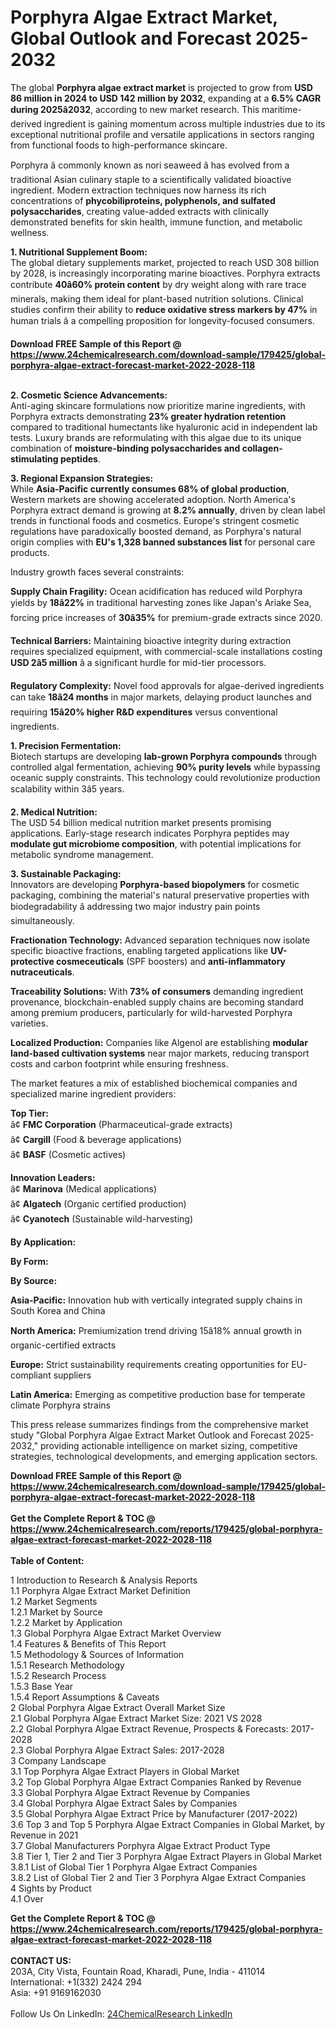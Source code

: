 <h1>Porphyra Algae Extract Market, Global Outlook and Forecast 2025-2032</h1><p>The global <strong>Porphyra algae extract market</strong> is projected to grow from <strong>USD 86 million in 2024 to USD 142 million by 2032</strong>, expanding at a <strong>6.5% CAGR during 2025â2032</strong>, according to new market research. This maritime-derived ingredient is gaining momentum across multiple industries due to its exceptional nutritional profile and versatile applications in sectors ranging from functional foods to high-performance skincare.</p><p>Porphyra â commonly known as nori seaweed â has evolved from a traditional Asian culinary staple to a scientifically validated bioactive ingredient. Modern extraction techniques now harness its rich concentrations of <strong>phycobiliproteins, polyphenols, and sulfated polysaccharides</strong>, creating value-added extracts with clinically demonstrated benefits for skin health, immune function, and metabolic wellness.</p><p><strong>1. Nutritional Supplement Boom:</strong><br>
The global dietary supplements market, projected to reach USD 308 billion by 2028, is increasingly incorporating marine bioactives. Porphyra extracts contribute <strong>40â60% protein content</strong> by dry weight along with rare trace minerals, making them ideal for plant-based nutrition solutions. Clinical studies confirm their ability to <strong>reduce oxidative stress markers by 47%</strong> in human trials â a compelling proposition for longevity-focused consumers.</p><div><b>Download FREE Sample of this Report @ 
            <a href="https://www.24chemicalresearch.com/download-sample/179425/global-porphyra-algae-extract-forecast-market-2022-2028-118">
            https://www.24chemicalresearch.com/download-sample/179425/global-porphyra-algae-extract-forecast-market-2022-2028-118</a></b></div><br><p><strong>2. Cosmetic Science Advancements:</strong><br>
Anti-aging skincare formulations now prioritize marine ingredients, with Porphyra extracts demonstrating <strong>23% greater hydration retention</strong> compared to traditional humectants like hyaluronic acid in independent lab tests. Luxury brands are reformulating with this algae due to its unique combination of <strong>moisture-binding polysaccharides and collagen-stimulating peptides</strong>.</p><p><strong>3. Regional Expansion Strategies:</strong><br>
While <strong>Asia-Pacific currently consumes 68% of global production</strong>, Western markets are showing accelerated adoption. North America's Porphyra extract demand is growing at <strong>8.2% annually</strong>, driven by clean label trends in functional foods and cosmetics. Europe's stringent cosmetic regulations have paradoxically boosted demand, as Porphyra's natural origin complies with <strong>EU's 1,328 banned substances list</strong> for personal care products.</p><p>Industry growth faces several constraints:</p><p><strong>Supply Chain Fragility:</strong> Ocean acidification has reduced wild Porphyra yields by <strong>18â22%</strong> in traditional harvesting zones like Japan's Ariake Sea, forcing price increases of <strong>30â35%</strong> for premium-grade extracts since 2020.</p><p><strong>Technical Barriers:</strong> Maintaining bioactive integrity during extraction requires specialized equipment, with commercial-scale installations costing <strong>USD 2â5 million</strong> â a significant hurdle for mid-tier processors.</p><p><strong>Regulatory Complexity:</strong> Novel food approvals for algae-derived ingredients can take <strong>18â24 months</strong> in major markets, delaying product launches and requiring <strong>15â20% higher R&amp;D expenditures</strong> versus conventional ingredients.</p><p><strong>1. Precision Fermentation:</strong><br>
Biotech startups are developing <strong>lab-grown Porphyra compounds</strong> through controlled algal fermentation, achieving <strong>90% purity levels</strong> while bypassing oceanic supply constraints. This technology could revolutionize production scalability within 3â5 years.</p><p><strong>2. Medical Nutrition:</strong><br>
The USD 54 billion medical nutrition market presents promising applications. Early-stage research indicates Porphyra peptides may <strong>modulate gut microbiome composition</strong>, with potential implications for metabolic syndrome management.</p><p><strong>3. Sustainable Packaging:</strong><br>
Innovators are developing <strong>Porphyra-based biopolymers</strong> for cosmetic packaging, combining the material's natural preservative properties with biodegradability â addressing two major industry pain points simultaneously.</p><p><strong>Fractionation Technology:</strong> Advanced separation techniques now isolate specific bioactive fractions, enabling targeted applications like <strong>UV-protective cosmeceuticals</strong> (SPF boosters) and <strong>anti-inflammatory nutraceuticals</strong>.</p><p><strong>Traceability Solutions:</strong> With <strong>73% of consumers</strong> demanding ingredient provenance, blockchain-enabled supply chains are becoming standard among premium producers, particularly for wild-harvested Porphyra varieties.</p><p><strong>Localized Production:</strong> Companies like Algenol are establishing <strong>modular land-based cultivation systems</strong> near major markets, reducing transport costs and carbon footprint while ensuring freshness.</p><p>The market features a mix of established biochemical companies and specialized marine ingredient providers:</p><p><strong>Top Tier:</strong><br>
â¢ <strong>FMC Corporation</strong> (Pharmaceutical-grade extracts)<br>
â¢ <strong>Cargill</strong> (Food &amp; beverage applications)<br>
â¢ <strong>BASF</strong> (Cosmetic actives)</p><p><strong>Innovation Leaders:</strong><br>
â¢ <strong>Marinova</strong> (Medical applications)<br>
â¢ <strong>Algatech</strong> (Organic certified production)<br>
â¢ <strong>Cyanotech</strong> (Sustainable wild-harvesting)</p><p><strong>By Application:</strong></p><p><strong>By Form:</strong></p><p><strong>By Source:</strong></p><p><strong>Asia-Pacific:</strong> Innovation hub with vertically integrated supply chains in South Korea and China</p><p><strong>North America:</strong> Premiumization trend driving 15â18% annual growth in organic-certified extracts</p><p><strong>Europe:</strong> Strict sustainability requirements creating opportunities for EU-compliant suppliers</p><p><strong>Latin America:</strong> Emerging as competitive production base for temperate climate Porphyra strains</p><p>This press release summarizes findings from the comprehensive market study "Global Porphyra Algae Extract Market Outlook and Forecast 2025-2032," providing actionable intelligence on market sizing, competitive strategies, technological developments, and emerging application sectors.</p><div><b>Download FREE Sample of this Report @ 
            <a href="https://www.24chemicalresearch.com/download-sample/179425/global-porphyra-algae-extract-forecast-market-2022-2028-118">
            https://www.24chemicalresearch.com/download-sample/179425/global-porphyra-algae-extract-forecast-market-2022-2028-118</a></b></div><br><div><b>Get the Complete Report & TOC @ 
            <a href="https://www.24chemicalresearch.com/reports/179425/global-porphyra-algae-extract-forecast-market-2022-2028-118">
            https://www.24chemicalresearch.com/reports/179425/global-porphyra-algae-extract-forecast-market-2022-2028-118</a></b></div><br>
            <b>Table of Content:</b><p>1 Introduction to Research & Analysis Reports<br />
    1.1 Porphyra Algae Extract Market Definition<br />
    1.2 Market Segments<br />
        1.2.1 Market by Source<br />
        1.2.2 Market by Application<br />
    1.3 Global Porphyra Algae Extract Market Overview<br />
    1.4 Features & Benefits of This Report<br />
    1.5 Methodology & Sources of Information<br />
        1.5.1 Research Methodology<br />
        1.5.2 Research Process<br />
        1.5.3 Base Year<br />
        1.5.4 Report Assumptions & Caveats<br />
2 Global Porphyra Algae Extract Overall Market Size<br />
    2.1 Global Porphyra Algae Extract Market Size: 2021 VS 2028<br />
    2.2 Global Porphyra Algae Extract Revenue, Prospects & Forecasts: 2017-2028<br />
    2.3 Global Porphyra Algae Extract Sales: 2017-2028<br />
3 Company Landscape<br />
    3.1 Top Porphyra Algae Extract Players in Global Market<br />
    3.2 Top Global Porphyra Algae Extract Companies Ranked by Revenue<br />
    3.3 Global Porphyra Algae Extract Revenue by Companies<br />
    3.4 Global Porphyra Algae Extract Sales by Companies<br />
    3.5 Global Porphyra Algae Extract Price by Manufacturer (2017-2022)<br />
    3.6 Top 3 and Top 5 Porphyra Algae Extract Companies in Global Market, by Revenue in 2021<br />
    3.7 Global Manufacturers Porphyra Algae Extract Product Type<br />
    3.8 Tier 1, Tier 2 and Tier 3 Porphyra Algae Extract Players in Global Market<br />
        3.8.1 List of Global Tier 1 Porphyra Algae Extract Companies<br />
        3.8.2 List of Global Tier 2 and Tier 3 Porphyra Algae Extract Companies<br />
4 Sights by Product<br />
    4.1 Over</p><div><b>Get the Complete Report & TOC @ 
            <a href="https://www.24chemicalresearch.com/reports/179425/global-porphyra-algae-extract-forecast-market-2022-2028-118">
            https://www.24chemicalresearch.com/reports/179425/global-porphyra-algae-extract-forecast-market-2022-2028-118</a></b></div><br><b>CONTACT US:</b><br>
            203A, City Vista, Fountain Road, Kharadi, Pune, India - 411014<br>
            International: +1(332) 2424 294<br>
            Asia: +91 9169162030 <br><br>
            Follow Us On LinkedIn: <a href="https://www.linkedin.com/company/24chemicalresearch/">24ChemicalResearch LinkedIn</a>